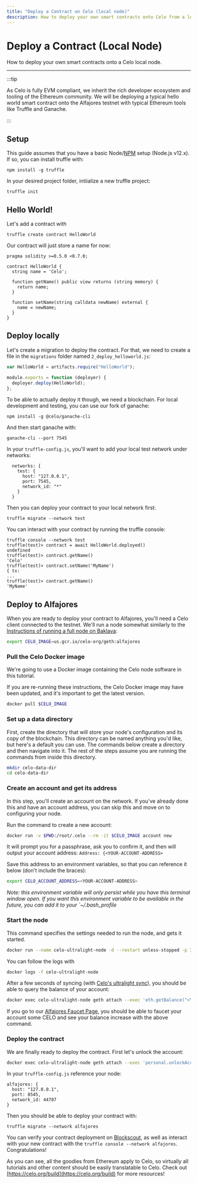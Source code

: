 ```yaml
---
title: "Deploy a Contract on Celo (local node)"
description: How to deploy your own smart contracts onto Celo from a local node.
---
```


# Deploy a Contract (Local Node)

How to deploy your own smart contracts onto a Celo local node.

---

:::tip

As Celo is fully EVM compliant, we inherit the rich developer ecosystem and tooling of the Ethereum community. We will be deploying a typical hello world smart contract onto the Alfajores testnet with typical Ethereum tools like Truffle and Ganache.

:::

## Setup

This guide assumes that you have a basic Node/[NPM](https://www.npmjs.com/get-npm) setup (Node.js v12.x). If so, you can install truffle with:

```
npm install -g truffle
```

In your desired project folder, intiialize a new truffle project:

```
truffle init
```

## Hello World!

Let's add a contract with

```
truffle create contract HelloWorld
```

Our contract will just store a name for now:

```solidity
pragma solidity >=0.5.0 <0.7.0;

contract HelloWorld {
  string name = 'Celo';

  function getName() public view returns (string memory) {
    return name;
  }

  function setName(string calldata newName) external {
    name = newName;
  }
}
```

## Deploy locally

Let's create a migration to deploy the contract. For that, we need to create a file in the `migrations` folder named `2_deploy_helloworld.js`:

```javascript
var HelloWorld = artifacts.require("HelloWorld");

module.exports = function (deployer) {
  deployer.deploy(HelloWorld);
};
```

To be able to actually deploy it though, we need a blockchain. For local development and testing, you can use our fork of ganache:

```
npm install -g @celo/ganache-cli
```

And then start ganache with:

```
ganache-cli --port 7545
```

In your `truffle-config.js`, you'll want to add your local test network under networks:

```
  networks: {
    test: {
      host: "127.0.0.1",
      port: 7545,
      network_id: "*"
    }
  }
```

Then you can deploy your contract to your local network first:

```
truffle migrate --network test
```

You can interact with your contract by running the truffle console:

```
truffle console --network test
truffle(test)> contract = await HelloWorld.deployed()
undefined
truffle(test)> contract.getName()
'Celo'
truffle(test)> contract.setName('MyName')
{ tx:
...
truffle(test)> contract.getName()
'MyName'
```

## Deploy to Alfajores

When you are ready to deploy your contract to Alfajores, you'll need a Celo client connected to the testnet. We'll run a node somewhat similarly to the [Instructions of running a full node on Baklava](/network/baklava/run-full-node):

```bash
export CELO_IMAGE=us.gcr.io/celo-org/geth:alfajores
```

### Pull the Celo Docker image

We're going to use a Docker image containing the Celo node software in this tutorial.

If you are re-running these instructions, the Celo Docker image may have been updated, and it's important to get the latest version.

```bash
docker pull $CELO_IMAGE
```

### Set up a data directory

First, create the directory that will store your node's configuration and its copy of the blockchain. This directory can be named anything you'd like, but here's a default you can use. The commands below create a directory and then navigate into it. The rest of the steps assume you are running the commands from inside this directory.

```bash
mkdir celo-data-dir
cd celo-data-dir
```

### Create an account and get its address

In this step, you'll create an account on the network. If you've already done this and have an account address, you can skip this and move on to configuring your node.

Run the command to create a new account:

```bash
docker run -v $PWD:/root/.celo --rm -it $CELO_IMAGE account new
```

It will prompt you for a passphrase, ask you to confirm it, and then will output your account address: `Address: {<YOUR-ACCOUNT-ADDRESS>`

Save this address to an environment variables, so that you can reference it below (don't include the braces):

```bash
export CELO_ACCOUNT_ADDRESS=<YOUR-ACCOUNT-ADDRESS>
```

_Note: this environment variable will only persist while you have this terminal window open. If you want this environment variable to be available in the future, you can add it to your `~/.bash_profile_

### Start the node

This command specifies the settings needed to run the node, and gets it started.

```bash
docker run --name celo-ultralight-node -d --restart unless-stopped -p 127.0.0.1:8545:8545 -v $PWD:/root/.celo $CELO_IMAGE --verbosity 3  --syncmode lightest --http --http.addr 0.0.0.0 --http.api eth,net,web3,debug,admin,personal --etherbase $CELO_ACCOUNT_ADDRESS --alfajores --datadir=/root/.celo --allow-insecure-unlock
```

You can follow the logs with

```bash
docker logs -f celo-ultralight-node
```

After a few seconds of syncing (with [Celo's ultralight sync](/protocol/consensus/ultralight-sync)), you should be able to query the balance of your account:

```bash
docker exec celo-ultralight-node geth attach --exec 'eth.getBalance("<YOUR-ACCOUNT-ADDRESS>")'
```

If you go to our [Alfajores Faucet Page](https://celo.org/build/faucet), you should be able to faucet your account some CELO and see your balance increase with the above command.

### Deploy the contract

We are finally ready to deploy the contract. First let's unlock the account:

```bash
docker exec celo-ultralight-node geth attach --exec 'personal.unlockAccount("<YOUR-ACCOUNT-ADDRESS>", "<YOUR-ACCOUNT-PASSWORD>")'
```

In your `truffle-config.js` reference your node:

```
alfajores: {
  host: "127.0.0.1",
  port: 8545,
  network_id: 44787
}
```

Then you should be able to deploy your contract with:

```
truffle migrate --network alfajores
```

You can verify your contract deployment on [Blockscout](https://alfajores-blockscout.celo-testnet.org/), as well as interact with your new contract with the `truffle console --network alfajores`. Congratulations!

As you can see, all the goodies from Ethereum apply to Celo, so virtually all tutorials and other content should be easily translatable to Celo. Check out [https://celo.org/build](https://celo.org/build) for more resources!
